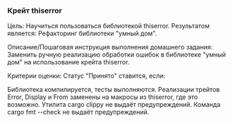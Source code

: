### Крейт thiserror

Цель:
Научиться пользоваться библиотекой thiserror.
Результатом является:
Рефакторинг библиотеки "умный дом".


Описание/Пошаговая инструкция выполнения домашнего задания:
Заменить ручную реализацию обработки ошибок в библиотеке "умный дом" на использование крейта thiserror.


Критерии оценки:
Статус "Принято" ставится, если:

Библиотека компилируется, тесты выполняются.
Реализации трейтов Error, Display и From заменены на макросы из thiserror, где это возможно.
Утилита cargo clippy не выдаёт предупреждений.
Команда cargo fmt --check не выдаёт предупреждений.